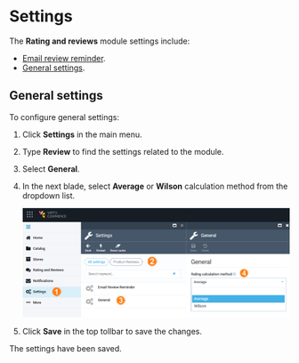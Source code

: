 
# Settings

The **Rating and reviews** module settings include:

* [Email review reminder](managing-reviews.md#enable-email-review-reminder).
* [General settings](settings.md#general-settings).

## General settings

To configure general settings:

1. Click **Settings** in the main menu.
1. Type **Review** to find the settings related to the module.
1. Select **General**.
1. In the next blade, select **Average** or **Wilson** calculation method from the dropdown list.

    ![General settings](media/general-settings.png)

1. Click **Save** in the top tollbar to save the changes.

The settings have been saved.
